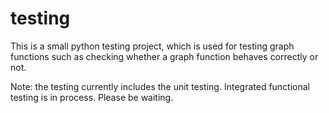 # testing

This is a small python testing project, which is used for testing graph functions such as checking whether a graph function behaves correctly or not. 

Note: the testing currently includes the unit testing. Integrated functional testing is in process. Please be waiting. 
